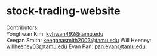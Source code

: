 # stock-trading-website

Contributors:\
Yonghwan Kim: kyhwan492@tamu.edu\
Keegan Smith: keeganasmith2003@tamu.edu
Will Heeney: willheeney03@tamu.edu
Evan Pan: pan.evan@tamu.edu